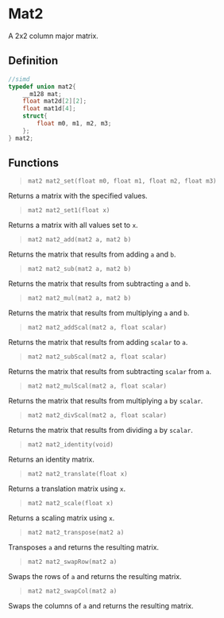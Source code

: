 # Mat2

A 2x2 column major matrix.

## Definition

```c
//simd
typedef union mat2{
	__m128 mat;
	float mat2d[2][2];
	float mat1d[4];
	struct{
		float m0, m1, m2, m3;
	};
} mat2;
```

## Functions

>`mat2 mat2_set(float m0, float m1, float m2, float m3)`

Returns a matrix with the specified values.

>`mat2 mat2_set1(float x)`

Returns a matrix with all values set to `x`.

>`mat2 mat2_add(mat2 a, mat2 b)`

Returns the matrix that results from adding `a` and `b`.

>`mat2 mat2_sub(mat2 a, mat2 b)`

Returns the matrix that results from subtracting `a` and `b`.

>`mat2 mat2_mul(mat2 a, mat2 b)`

Returns the matrix that results from multiplying `a` and `b`.

>`mat2 mat2_addScal(mat2 a, float scalar)`

Returns the matrix that results from adding `scalar` to `a`.

>`mat2 mat2_subScal(mat2 a, float scalar)`

Returns the matrix that results from subtracting `scalar` from `a`.

>`mat2 mat2_mulScal(mat2 a, float scalar)`

Returns the matrix that results from multiplying `a` by `scalar`.

>`mat2 mat2_divScal(mat2 a, float scalar)`

Returns the matrix that results from dividing `a` by `scalar`.

>`mat2 mat2_identity(void)`

Returns an identity matrix.

>`mat2 mat2_translate(float x)`

Returns a translation matrix using `x`.

>`mat2 mat2_scale(float x)`

Returns a scaling matrix using `x`.

>`mat2 mat2_transpose(mat2 a)`

Transposes `a` and returns the resulting matrix.

>`mat2 mat2_swapRow(mat2 a)`

Swaps the rows of `a` and returns the resulting matrix.

>`mat2 mat2_swapCol(mat2 a)`

Swaps the columns of `a` and returns the resulting matrix.

